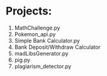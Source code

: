 # Projects:

1. MathChallenge.py<br>
2. Pokemon_api.py<br>
3. Simple Bank Calculator.py<br>
4. Bank Deposit/Withdraw Calculator<br>
5. madLibsGenerator.py<br>
6. pig.py<br>
7. plagiarism_detector.py
